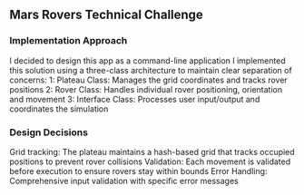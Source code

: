 ## Mars Rovers Technical Challenge
### Implementation Approach
I decided to design this app as a command-line application
I implemented this solution using a three-class architecture to maintain clear separation of concerns:
1: Plateau Class: Manages the grid coordinates and tracks rover positions
2: Rover Class: Handles individual rover positioning, orientation and movement
3: Interface Class: Processes user input/output and coordinates the simulation

### Design Decisions
Grid tracking: The plateau maintains a hash-based grid that tracks occupied positions to prevent rover collisions
Validation: Each movement is validated before execution to ensure rovers stay within bounds
Error Handling: Comprehensive input validation with specific error messages
